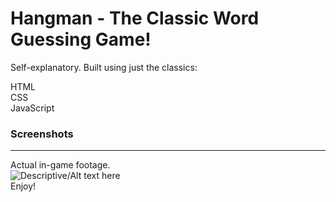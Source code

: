 # Hangman - The Classic Word Guessing Game!

Self-explanatory. Built using just the classics:

HTML\
CSS\
JavaScript

### Screenshots
------------------
Actual in-game footage.\
![Descriptive/Alt text here](https://eroberts.dev/hangman/assets/img/hangman-preview.png)\
Enjoy!
